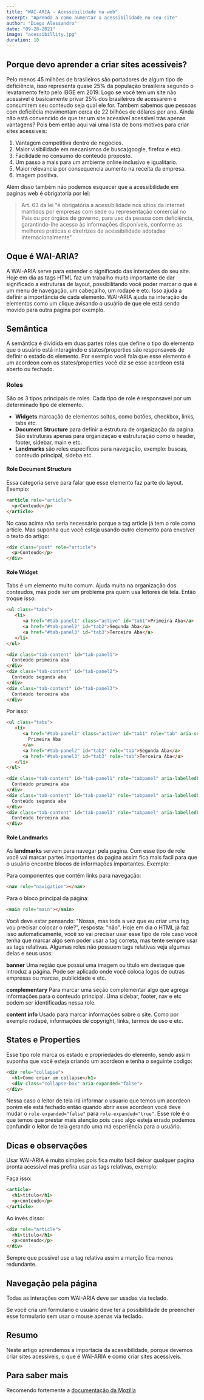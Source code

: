 ```yaml
---
title: "WAI-ARIA - Acessibilidade na web"
excerpt: "Aprenda a como aumentar a acessibilidade no seu site"
author: "Diego Alessandro"
date: "09-28-2021"
image: "acessibillity.jpg"
duration: 10
---
```


## Porque devo aprender a criar sites acessiveis?

Pelo menos 45 milhões de brasileiros são portadores de algum tipo de deficiência, isso representa quase 25% da
população brasileira segundo o levatamento feito pelo IBGE em 2019. Logo se você tem um site não acessivel é
basicamente privar 25% dos brasileiros de acessarem e consumirem seu conteudo seja qual ele for. Tambem sabemos que
pessoas com deficiêcia movimentam cerca de 22 bilhões de dólares por ano. Ainda não está convencido de que ter
um site acessivel acessivel trás apenas vantagens? Pois bem então aqui vai uma lista de bons motivos para criar
sites acessiveis:  

1. Vantagem competitiva dentro de negocios.
2. Maior visibilidade em mecanismos de busca(google, firefox e etc).
3. Facilidade no consumo do conteudo proposto.
4. Um passo a mais para um ambiente online inclusivo e igualitario.
5. Maior relevancia por consequencia aumento na receita da empresa.
6. Imagem positiva.

Além disso também não podemos esquecer que a acessibilidade em paginas web é obrigatoria por lei:

> Art. 63 da lei "é obrigatória a acessibilidade nos sítios da internet mantidos por empresas com sede ou representação
> comercial no País ou por órgãos de governo, para uso da pessoa com deficiência, garantindo-lhe acesso às informações
> disponíveis, conforme as melhores práticas e diretrizes de acessibilidade adotadas internacionalmente"

## Oque é WAI-ARIA?

A WAI-ARIA serve para estender o significado das interações do seu site. Hoje em dia as tags HTML faz um trabalho
muito importante de dar significado a estruturas de layout, possibilitando você poder marcar o que é um menu de
navegação, um cabeçalho, um rodapé e etc. Isso ajuda a definir a importância de cada elemento.
WAI-ARIA ajuda na interação de elementos como um clique avisando o usuário de que ele está sendo movido para outra pagina
por exemplo.

## Semântica

A semântica é dividida em duas partes roles que define o tipo do elemento que o usuário está interagindo e states/properties
são responsaveis de definir o estado do elemento. Por exemplo você fala que esse elemento é um acordeon com os states/properties
você diz se esse acordeon está aberto ou fechado.

### Roles

São os 3 tipos principais de roles. Cada tipo de role é responsavel por um determinado tipo de elemento.

* **Widgets** marcação de elementos soltos, como botões, checkbox, links, tabs etc.
* **Document Structure** para definir a estrutura de organização da pagina. São estruturas apenas para organizaçao e estruturação
como o header, footer, sidebar, main e etc.
* **Landmarks** são roles especificos para navegação, exemplo: buscas, conteudo principal, sideba etc.

#### Role Document Structure

Essa categoria serve para falar que esse elemento faz parte do layout. Exemplo:

```html
<article role="article">
  <p>Conteudo</p>
</article>
```

No caso acima não seria necessário porque a tag article já tem o role como article. Mas suponha que você esteja usando outro elemento
para envolver o texto do artigo:

```html
<div class="post" role="article">
  <p>Conteudo</p>
</div>
```

#### Role Widget

Tabs é um elemento muito comum. Ajuda muito na organização dos conteudos, mas pode ser um problema pra quem usa leitores de tela. Então
troque isso:  

```html
<ul class="tabs">
   <li>
      <a href="#tab-panel1" class="active" id="tab1">Primeira Aba</a>
      <a href="#tab-panel2" id="tab2">Segunda Aba</a>
      <a href="#tab-panel3" id="tab3">Terceira Aba</a>
   </li>
</ul>

<div class="tab-content" id="tab-panel1">
  Conteúdo primeira aba
</div>
<div class="tab-content" id="tab-panel2">
  Conteúdo segunda aba
</div>
<div class="tab-content" id="tab-panel3">
  Conteúdo terceira aba
</div>
```

Por isso:
``` html
<ul class="tabs">
   <li>
      <a href="#tab-panel1" class="active" id="tab1" role="tab" aria-selected="true">
        Primeira Aba
      </a>
      <a href="#tab-panel2" id="tab2" role="tab">Segunda Aba</a>
      <a href="#tab-panel3" id="tab3" role="tab">Terceira Aba</a>
   </li>
</ul>

<div class="tab-content" id="tab-panel1" role="tabpanel" aria-labelledby="tab1">
  Conteúdo primeira aba
</div>
<div class="tab-content" id="tab-panel2" role="tabpanel" aria-labelledby="tab2">
  Conteúdo segunda aba
</div>
<div class="tab-content" id="tab-panel3" role="tabpanel" aria-labelledby="tab3">
  Conteúdo terceira aba
</div>
```
#### Role Landmarks

As **landmarks** servem para navegar pela pagina. Com esse tipo de role você vai marcar partes importantes da pagina assim fica mais facil
para que o usuário encontre blocos de informações importantes. Exemplo:

Para componentes que contém links para navegação:

```html
<nav role="navigation"></nav>
```

Para o bloco principal da página:

```html
<main role="main"></main>
```

Você deve estar pensando: "Nossa, mas toda a vez que eu criar uma tag vou precisar colocar o role?", resposta: "não". Hoje em dia o HTML já faz
isso automaticamente, você so vai precisar usar esse tipo de role caso você tenha que marcar algo sem poder usar a tag correta, mas tente sempre
usar as tags relativas. Algumas roles não possuem tags relativas veja algumas delas e seus usos: 

**banner** Uma região que possui uma imagem ou titulo em destaque que introduz a página. Pode ser aplicado onde você coloca logos de outras empresas ou marcas, publicidade e etc.

**complementary** Para marcar uma seção complementar algo que agrega informações para o conteudo principal. Uma sidebar, footer, nav e etc
podem ser identificadas nessa role.

**content info** Usado para marcar informações sobre o site. Como por exemplo rodapé, informações de copyright, links, termos de uso e etc.

## States e Properties

Esse tipo role marca os estado e propriedades do elemento, sendo assim suponha que você esteja criando um acordeon e tenha o seguinte codigo:

```html
<div role="collapse">
  <h1>Como criar um collapse</h1>
  <div class="collapse-box" aria-expanded="false">
</div>
```

Nessa caso o leitor de tela irá informar o usuario que temos um acordeon porém ele está fechado então quando abrir esse acordeon você deve mudar
o `role-expanded="false"` para `role-expanded="true"`. Esse role é o que temos que prestar mais atenção pois caso algo esteja errado podemos
confundir o leitor de tela gerando uma má esperiência para o usuário.

## Dicas e observações

Usar WAI-ARIA é muito simples pois fica muito facil deixar qualquer pagina pronta acessivel mas prefira usar as tags relativas, exemplo:

Faça isso:

```html
<article>
  <h1>titulo</h1>
  <p>conteudo</p>
</article>
```

Ao invés disso:

```html
<div role="article">
  <h1>titulo</h1>
  <p>conteudo</p>
</div>
```

Sempre que possivel use a tag relativa assim a marção fica menos redundante.

## Navegação pela página

Todas as interações com WAI-ARIA deve ser usadas via teclado.

Se você cria um formulario o usuário deve ter a possibilidade de preencher esse formulario sem usar o mouse apenas via teclado.

## Resumo

Neste artigo aprendemos a importacia da acessibilidade, porque devemos criar sites acessiveis, o que é WAI-ARIA e como criar sites acessiveis.

## Para saber mais

Recomendo fortemente a [documentação da Mozilla](https://developer.mozilla.org/en-US/docs/Web/Accessibility/ARIA)
